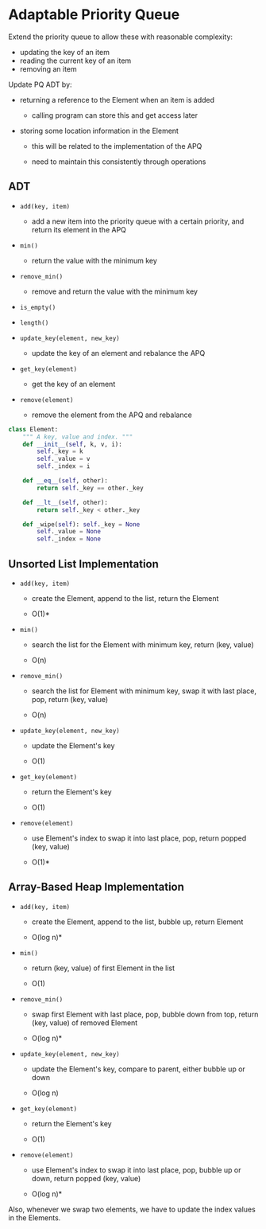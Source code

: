 # Adaptable Priority Queue

Extend the priority queue to allow these with reasonable complexity:

* updating the key of an item
* reading the current key of an item
* removing an item

Update PQ ADT by:

* returning a reference to the Element when an item is added

    * calling program can store this and get access later

* storing some location information in the Element

    * this will be related to the implementation of the APQ

    * need to maintain this consistently through operations

## ADT

* `add(key, item)`

    * add a new item into the priority queue with a certain priority, and return its element in the APQ

* `min()`

    * return the value with the minimum key

* `remove_min()`

    * remove and return the value with the minimum key

* `is_empty()`

* `length()`

* `update_key(element, new_key)`

    * update the key of an element and rebalance the APQ

* `get_key(element)`

    * get the key of an element

* `remove(element)`

    * remove the element from the APQ and rebalance

```python
class Element:
    """ A key, value and index. """
    def __init__(self, k, v, i):
        self._key = k
        self._value = v
        self._index = i

    def __eq__(self, other):
        return self._key == other._key

    def __lt__(self, other):
        return self._key < other._key

    def _wipe(self): self._key = None
        self._value = None
        self._index = None
```

## Unsorted List Implementation

* `add(key, item)`

    * create the Element, append to the list, return the Element

    * O(1)*

* `min()`

    * search the list for the Element with minimum key, return (key, value)

    * O(n)

* `remove_min()`

    * search the list for Element with minimum key, swap it with last place, pop, return (key, value)

    * O(n)

* `update_key(element, new_key)`

    * update the Element's key

    * O(1)

* `get_key(element)`

    * return the Element's key

    * O(1)

* `remove(element)`

    * use Element's index to swap it into last place, pop, return popped (key, value)

    * O(1)*

## Array-Based Heap Implementation

* `add(key, item)`

    * create the Element, append to the list, bubble up, return Element

    * O(log n)*

* `min()`

    * return (key, value) of first Element in the list

    * O(1)

* `remove_min()`

    * swap first Element with last place, pop, bubble down from top, return (key, value) of removed Element

    * O(log n)*

* `update_key(element, new_key)`

    * update the Element's key, compare to parent, either bubble up or down

    * O(log n)

* `get_key(element)`

    * return the Element's key

    * O(1)

* `remove(element)`

    * use Element's index to swap it into last place, pop, bubble up or down, return popped (key, value)

    * O(log n)*

Also, whenever we swap two elements, we have to update the index values in the Elements.
